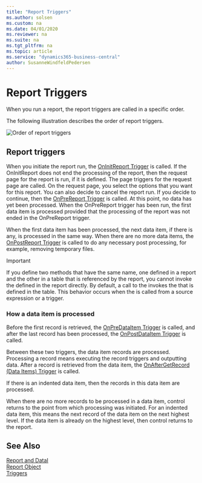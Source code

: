 ```yaml
---
title: "Report Triggers"
ms.author: solsen
ms.custom: na
ms.date: 04/01/2020
ms.reviewer: na
ms.suite: na
ms.tgt_pltfrm: na
ms.topic: article
ms.service: "dynamics365-business-central"
author: SusanneWindfeldPedersen
---
```


# Report Triggers
When you run a report, the report triggers are called in a specific order.  

 The following illustration describes the order of report triggers.  

 ![Order of report triggers](../media/reporttriggers.png "ReportTriggers")  

## Report triggers  
 When you initiate the report run, the [OnInitReport Trigger](devenv-oninitreport-trigger.md) is called. If the OnInitReport does not end the processing of the report, then the request page for the report is run, if it is defined. The page triggers for the request page are called. On the request page, you select the options that you want for this report. You can also decide to cancel the report run. If you decide to continue, then the [OnPreReport Trigger](devenv-onprereport-trigger.md) is called. At this point, no data has yet been processed. When the OnPreReport trigger has been run, the first data item is processed provided that the processing of the report was not ended in the OnPreReport trigger.  

 When the first data item has been processed, the next data item, if there is any, is processed in the same way. When there are no more data items, the [OnPostReport Trigger](devenv-onpostreport-trigger.md) is called to do any necessary post processing, for example, removing temporary files.  

> [!IMPORTANT]  
>  If you define two methods that have the same name, one defined in a report and the other in a table that is referenced by the report, you cannot invoke the  defined in the report directly. By default, a call to the  invokes the  that is defined in the table. This behavior occurs when the  is called from a source expression or a trigger.  

### How a data item is processed  
 Before the first record is retrieved, the [OnPreDataItem Trigger](devenv-onpredataitem-trigger.md) is called, and after the last record has been processed, the [OnPostDataItem Trigger](devenv-onpostdataitem-trigger.md) is called.  

 Between these two triggers, the data item records are processed. Processing a record means executing the record triggers and outputting data. After a record is retrieved from the data item, the [OnAfterGetRecord (Data Items) Trigger](devenv-onaftergetrecord-data-items-trigger.md) is called.  

 If there is an indented data item, then the records in this data item are processed.  

 When there are no more records to be processed in a data item, control returns to the point from which processing was initiated. For an indented data item, this means the next record of the data item on the next highest level. If the data item is already on the highest level, then control returns to the report.  

## See Also

[Report and DataI](devenv-report-and-data-item-triggers.md)  
[Report Object](../devenv-report-object.md)  
[Triggers](devenv-triggers.md)  
